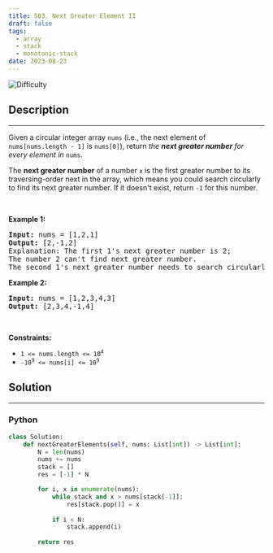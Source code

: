 ```yaml
---
title: 503. Next Greater Element II
draft: false
tags: 
  - array
  - stack
  - monotonic-stack
date: 2023-08-23
---
```


![Difficulty](https://img.shields.io/badge/Difficulty-Medium-blue.svg)

## Description

---
<p>Given a circular integer array <code>nums</code> (i.e., the next element of <code>nums[nums.length - 1]</code> is <code>nums[0]</code>), return <em>the <strong>next greater number</strong> for every element in</em> <code>nums</code>.</p>

<p>The <strong>next greater number</strong> of a number <code>x</code> is the first greater number to its traversing-order next in the array, which means you could search circularly to find its next greater number. If it doesn&#39;t exist, return <code>-1</code> for this number.</p>

<p>&nbsp;</p>
<p><strong class="example">Example 1:</strong></p>

<pre>
<strong>Input:</strong> nums = [1,2,1]
<strong>Output:</strong> [2,-1,2]
Explanation: The first 1&#39;s next greater number is 2; 
The number 2 can&#39;t find next greater number. 
The second 1&#39;s next greater number needs to search circularly, which is also 2.
</pre>

<p><strong class="example">Example 2:</strong></p>

<pre>
<strong>Input:</strong> nums = [1,2,3,4,3]
<strong>Output:</strong> [2,3,4,-1,4]
</pre>

<p>&nbsp;</p>
<p><strong>Constraints:</strong></p>

<ul>
	<li><code>1 &lt;= nums.length &lt;= 10<sup>4</sup></code></li>
	<li><code>-10<sup>9</sup> &lt;= nums[i] &lt;= 10<sup>9</sup></code></li>
</ul>


## Solution

---
### Python
``` py title='next-greater-element-ii'
class Solution:
    def nextGreaterElements(self, nums: List[int]) -> List[int]:
        N = len(nums)
        nums += nums
        stack = []
        res = [-1] * N

        for i, x in enumerate(nums):
            while stack and x > nums[stack[-1]]:
                res[stack.pop()] = x
            
            if i < N:
                stack.append(i)
            
        return res
        

```

